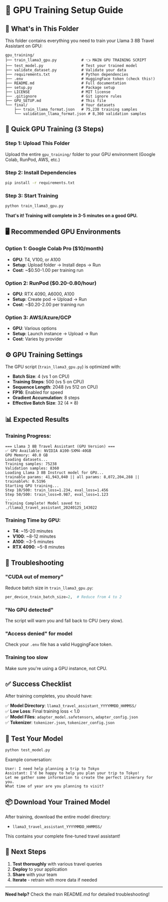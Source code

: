 # 🚀 GPU Training Setup Guide

## 📁 What's in This Folder

This folder contains everything you need to train your Llama 3 8B Travel Assistant on GPU:

```
gpu_training/
├── train_llama3_gpu.py           # 👈 MAIN GPU TRAINING SCRIPT
├── test_model.py                 # Test your trained model
├── validate_dataset.py           # Validate your data
├── requirements.txt              # Python dependencies
├── .env                          # HuggingFace token (check this!)
├── README.md                     # Full documentation
├── setup.py                      # Package setup
├── LICENSE                       # MIT license
├── .gitignore                    # Git ignore rules
├── GPU_SETUP.md                  # This file
└── final/                        # Your datasets
    ├── train_llama_format.json   # 75,238 training samples
    └── validation_llama_format.json # 8,360 validation samples
```

## 🎯 Quick GPU Training (3 Steps)

### Step 1: Upload This Folder
Upload the entire `gpu_training/` folder to your GPU environment (Google Colab, RunPod, AWS, etc.)

### Step 2: Install Dependencies
```bash
pip install -r requirements.txt
```

### Step 3: Start Training
```bash
python train_llama3_gpu.py
```

**That's it! Training will complete in 3-5 minutes on a good GPU.**

## 🖥️ Recommended GPU Environments

### Option 1: Google Colab Pro ($10/month)
- **GPU**: T4, V100, or A100
- **Setup**: Upload folder → Install deps → Run
- **Cost**: ~$0.50-1.00 per training run

### Option 2: RunPod ($0.20-0.80/hour)
- **GPU**: RTX 4090, A6000, A100
- **Setup**: Create pod → Upload → Run
- **Cost**: ~$0.20-2.00 per training run

### Option 3: AWS/Azure/GCP
- **GPU**: Various options
- **Setup**: Launch instance → Upload → Run
- **Cost**: Varies by provider

## ⚙️ GPU Training Settings

The GPU script (`train_llama3_gpu.py`) is optimized with:

- **Batch Size**: 4 (vs 1 on CPU)
- **Training Steps**: 500 (vs 5 on CPU)
- **Sequence Length**: 2048 (vs 512 on CPU)
- **FP16**: Enabled for speed
- **Gradient Accumulation**: 8 steps
- **Effective Batch Size**: 32 (4 × 8)

## 📊 Expected Results

### Training Progress:
```
=== Llama 3 8B Travel Assistant (GPU Version) ===
✅ GPU Available: NVIDIA A100-SXM4-40GB
GPU Memory: 40.0 GB
Loading datasets...
Training samples: 75238
Validation samples: 8360
Loading Llama 3 8B Instruct model for GPU...
trainable params: 41,943,040 || all params: 8,072,204,288 || trainable%: 0.5196
Starting GPU training...
Step 10/500: train_loss=1.234, eval_loss=1.456
Step 50/500: train_loss=0.987, eval_loss=1.123
...
Training Complete! Model saved to: ./llama3_travel_assistant_20240125_143022
```

### Training Time by GPU:
- **T4**: ~15-20 minutes
- **V100**: ~8-12 minutes  
- **A100**: ~3-5 minutes
- **RTX 4090**: ~5-8 minutes

## 🔧 Troubleshooting

### "CUDA out of memory"
Reduce batch size in `train_llama3_gpu.py`:
```python
per_device_train_batch_size=2,  # Reduce from 4 to 2
```

### "No GPU detected"
The script will warn you and fall back to CPU (very slow).

### "Access denied" for model
Check your `.env` file has a valid HuggingFace token.

### Training too slow
Make sure you're using a GPU instance, not CPU.

## ✅ Success Checklist

After training completes, you should have:

✅ **Model Directory**: `llama3_travel_assistant_YYYYMMDD_HHMMSS/`  
✅ **Low Loss**: Final training loss < 1.0  
✅ **Model Files**: `adapter_model.safetensors`, `adapter_config.json`  
✅ **Tokenizer**: `tokenizer.json`, `tokenizer_config.json`  

## 🧪 Test Your Model

```bash
python test_model.py
```

Example conversation:
```
User: I need help planning a trip to Tokyo
Assistant: I'd be happy to help you plan your trip to Tokyo! 
Let me gather some information to create the perfect itinerary for you.
What time of year are you planning to visit?
```

## 📦 Download Your Trained Model

After training, download the entire model directory:
- `llama3_travel_assistant_YYYYMMDD_HHMMSS/`

This contains your complete fine-tuned travel assistant!

## 🚀 Next Steps

1. **Test thoroughly** with various travel queries
2. **Deploy** to your application
3. **Share** with your team
4. **Iterate** - retrain with more data if needed

---

**Need help?** Check the main README.md for detailed troubleshooting! 